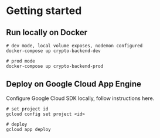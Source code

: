 # Getting started

## Run locally on Docker
```
# dev mode, local volume exposes, nodemon configured
docker-compose up crypto-backend-dev

# prod mode
docker-compose up crypto-backend-prod
```


## Deploy on Google Cloud App Engine

Configure Google Cloud SDK locally, follow instructions here.

```
# set project id
gcloud config set project <id>

# deploy
gcloud app deploy
```